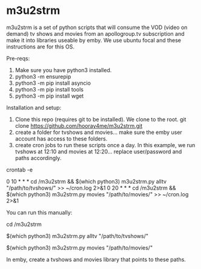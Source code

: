 # m3u2strm
m3u2strm is a set of python scripts that will consume the VOD (video on demand) tv shows and movies from an apollogroup.tv subscription and make it into libraries useable by emby. We use ubuntu focal and these instructions are for this OS.

Pre-reqs:
1. Make sure you have python3 installed.
2. python3 -m ensurepip
3. python3 -m pip install asyncio
4. python3 -m pip install tools
5. python3 -m pip install wget

Installation and setup:
1. Clone this repo (requires git to be installed). We clone to the root.
git clone https://github.com/hooray4me/m3u2strm.git
2. create a folder for tvshows and movies... make sure the emby user account has access to these folders.
3. create cron jobs to run these scripts once a day. In this example, we run tvshows at 12:10 and movies at 12:20... replace user/password and paths accordingly.

crontab -e

0 10 * * * cd /m3u2strm && $(which python3) m3u2strm.py <apollo user> <apollo password> alltv "/path/to/tvshows/" >> ~/cron.log 2>&1
0 20 * * * cd /m3u2strm && $(which python3) m3u2strm.py <apollo user> <apollo password> movies "/path/to/movies/" >> ~/cron.log 2>&1
  
You can run this manually:
  
cd /m3u2strm

$(which python3) m3u2strm.py <apollo user> <apollo password> alltv "/path/to/tvshows/"

$(which python3) m3u2strm.py <apollo user> <apollo password> movies "/path/to/movies/"

In emby, create a tvshows and movies library that points to these paths.
